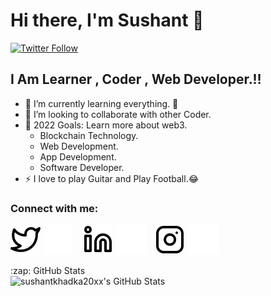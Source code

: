 # Hi there, I'm Sushant 👋 


[![Twitter Follow](https://img.shields.io/twitter/follow/sushant_rpm?color=1DA1F2&logo=twitter&style=for-the-badge)](https://twitter.com/Sushant_rpm)


## I Am Learner , Coder , Web Developer.!!

- 🌱 I’m currently learning everything. 🤣
- 👯 I’m looking to collaborate with other Coder.
- 🥅 2022 Goals: Learn more about web3.
  - Blockchain Technology.
  - Web Development.
  - App Development.
  - Software Developer.
- ⚡ I love to play Guitar and Play Football.😂

### Connect with me:

[![website](./img/twitter-light.svg)](https://twitter.com/Sushant_rpm#gh-light-mode-only)
[![website](./img/twitter-dark.svg)](https://twitter.com/Sushant_rpm#gh-dark-mode-only)
&nbsp;&nbsp;
[![website](./img/linkedin-light.svg)](https://www.linkedin.com/in/sushant-khadka5/#gh-light-mode-only)
[![website](./img/linkedin-dark.svg)](https://www.linkedin.com/in/sushant-khadka5/#gh-light-mode-only#gh-dark-mode-only)
&nbsp;&nbsp;
[![website](./img/instagram-light.svg)](https://www.instagram.com/sushant.exe_#gh-light-mode-only)
[![website](./img/instagram-dark.svg)](https://www.instagram.com/sushant.exe_#gh-dark-mode-only)
  <summary>:zap: GitHub Stats</summary>

  <img align="left" alt="sushantkhadka20xx's GitHub Stats" src="https://github-readme-stats.vercel.app/api?username=sushantkhadka20xx&show_icons=true&hide_border=false&title_color=ff652f&icon_color=FFE400&bg_color=09131B&text_color=ffffff&border_color=0c1a25" />
